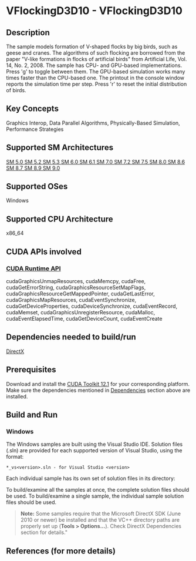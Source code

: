 # VFlockingD3D10 - VFlockingD3D10

## Description

The sample models formation of V-shaped flocks by big birds, such as geese and cranes. The algorithms of such flocking are borrowed from the paper "V-like formations in flocks of artificial birds" from Artificial Life, Vol. 14, No. 2, 2008. The sample has CPU- and GPU-based implementations. Press 'g' to toggle between them. The GPU-based simulation works many times faster than the CPU-based one. The printout in the console window reports the simulation time per step. Press 'r' to reset the initial distribution of birds.

## Key Concepts

Graphics Interop, Data Parallel Algorithms, Physically-Based Simulation, Performance Strategies

## Supported SM Architectures

[SM 5.0 ](https://developer.nvidia.com/cuda-gpus)  [SM 5.2 ](https://developer.nvidia.com/cuda-gpus)  [SM 5.3 ](https://developer.nvidia.com/cuda-gpus)  [SM 6.0 ](https://developer.nvidia.com/cuda-gpus)  [SM 6.1 ](https://developer.nvidia.com/cuda-gpus)  [SM 7.0 ](https://developer.nvidia.com/cuda-gpus)  [SM 7.2 ](https://developer.nvidia.com/cuda-gpus)  [SM 7.5 ](https://developer.nvidia.com/cuda-gpus)  [SM 8.0 ](https://developer.nvidia.com/cuda-gpus)  [SM 8.6 ](https://developer.nvidia.com/cuda-gpus)  [SM 8.7 ](https://developer.nvidia.com/cuda-gpus)  [SM 8.9 ](https://developer.nvidia.com/cuda-gpus)  [SM 9.0 ](https://developer.nvidia.com/cuda-gpus)

## Supported OSes

Windows

## Supported CPU Architecture

x86_64

## CUDA APIs involved

### [CUDA Runtime API](http://docs.nvidia.com/cuda/cuda-runtime-api/index.html)
cudaGraphicsUnmapResources, cudaMemcpy, cudaFree, cudaGetErrorString, cudaGraphicsResourceSetMapFlags, cudaGraphicsResourceGetMappedPointer, cudaGetLastError, cudaGraphicsMapResources, cudaEventSynchronize, cudaGetDeviceProperties, cudaDeviceSynchronize, cudaEventRecord, cudaMemset, cudaGraphicsUnregisterResource, cudaMalloc, cudaEventElapsedTime, cudaGetDeviceCount, cudaEventCreate

## Dependencies needed to build/run
[DirectX](../../../README.md#directx)

## Prerequisites

Download and install the [CUDA Toolkit 12.1](https://developer.nvidia.com/cuda-downloads) for your corresponding platform.
Make sure the dependencies mentioned in [Dependencies]() section above are installed.

## Build and Run

### Windows
The Windows samples are built using the Visual Studio IDE. Solution files (.sln) are provided for each supported version of Visual Studio, using the format:
```
*_vs<version>.sln - for Visual Studio <version>
```
Each individual sample has its own set of solution files in its directory:

To build/examine all the samples at once, the complete solution files should be used. To build/examine a single sample, the individual sample solution files should be used.
> **Note:** Some samples require that the Microsoft DirectX SDK (June 2010 or newer) be installed and that the VC++ directory paths are properly set up (**Tools > Options...**). Check DirectX Dependencies section for details."

## References (for more details)

